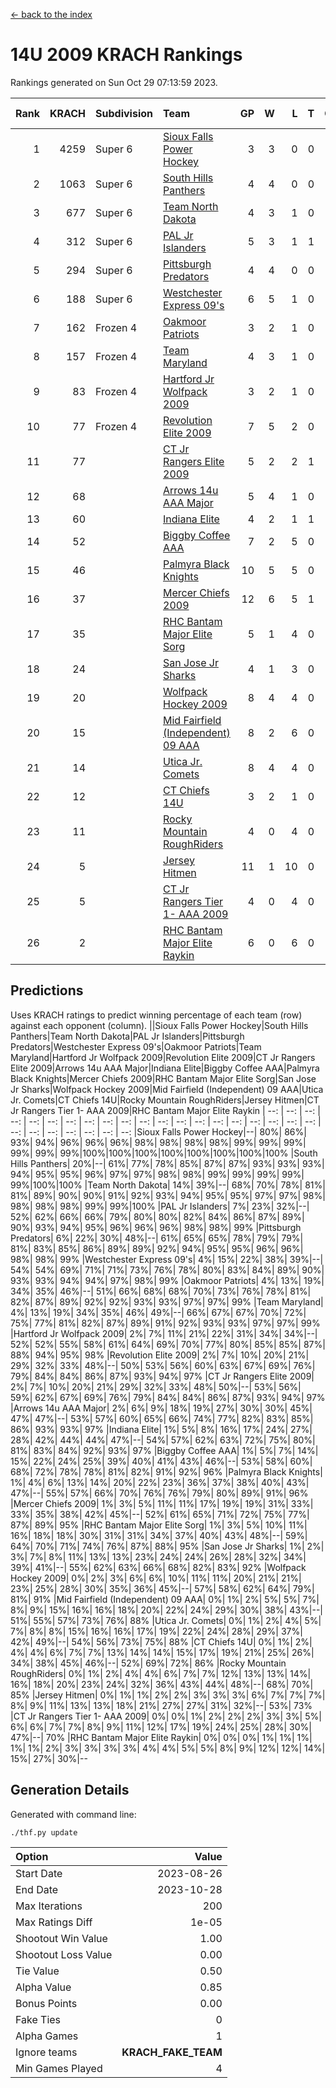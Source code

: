 [<- back to the index](readme.md)
# 14U 2009 KRACH Rankings
Rankings generated on Sun Oct 29 07:13:59 2023.

Rank|KRACH|Subdivision|Team|GP|W|L|T|OTW|OTL|SoS|Exp Wins|Win Diff
---:|---:|:---|:---|---:|---:|---:|---:|---:|---:|---:|---:|---:
1|4259|Super 6|[Sioux Falls Power Hockey](https://gamesheetstats.com/seasons/3664/teams/140999/schedule)|3|3|0|0|0|0|187|3.8|-0.0
2|1063|Super 6|[South Hills Panthers](https://gamesheetstats.com/seasons/3664/teams/160166/schedule)|4|4|0|0|0|0|33|4.8|-0.0
3|677|Super 6|[Team North Dakota](https://gamesheetstats.com/seasons/3664/teams/141001/schedule)|4|3|1|0|0|0|898|3.8|-0.0
4|312|Super 6|[PAL Jr Islanders](https://gamesheetstats.com/seasons/3664/teams/140990/schedule)|5|3|1|1|0|0|360|4.4|0.0
5|294|Super 6|[Pittsburgh Predators](https://gamesheetstats.com/seasons/3664/teams/140995/schedule)|4|4|0|0|0|0|9|4.9|0.0
6|188|Super 6|[Westchester Express 09's](https://gamesheetstats.com/seasons/3664/teams/140992/schedule)|6|5|1|0|0|1|41|5.9|0.0
7|162|Frozen 4|[Oakmoor Patriots](https://gamesheetstats.com/seasons/3664/teams/141002/schedule)|3|2|1|0|1|0|187|2.8|-0.0
8|157|Frozen 4|[Team Maryland](https://gamesheetstats.com/seasons/3664/teams/140998/schedule)|4|3|1|0|0|0|51|3.9|0.0
9|83|Frozen 4|[Hartford Jr Wolfpack 2009](https://gamesheetstats.com/seasons/3664/teams/140979/schedule)|3|2|1|0|0|0|59|2.9|0.0
10|77|Frozen 4|[Revolution Elite 2009](https://gamesheetstats.com/seasons/3664/teams/140996/schedule)|7|5|2|0|0|0|49|5.9|0.0
11|77||[CT Jr Rangers Elite 2009](https://gamesheetstats.com/seasons/3664/teams/140980/schedule)|5|2|2|1|1|0|106|3.4|0.0
12|68||[Arrows 14u AAA Major](https://gamesheetstats.com/seasons/3664/teams/140993/schedule)|5|4|1|0|0|0|37|4.9|0.0
13|60||[Indiana Elite](https://gamesheetstats.com/seasons/3664/teams/144344/schedule)|4|2|1|1|0|0|33|3.4|0.0
14|52||[Biggby Coffee AAA](https://gamesheetstats.com/seasons/3664/teams/144343/schedule)|7|2|5|0|0|1|789|2.8|-0.0
15|46||[Palmyra Black Knights](https://gamesheetstats.com/seasons/3664/teams/140997/schedule)|10|5|5|0|0|0|146|5.9|0.0
16|37||[Mercer Chiefs 2009](https://gamesheetstats.com/seasons/3664/teams/140987/schedule)|12|6|5|1|1|0|111|7.4|0.0
17|35||[RHC Bantam Major Elite Sorg](https://gamesheetstats.com/seasons/3664/teams/140985/schedule)|5|1|4|0|0|0|162|1.9|0.0
18|24||[San Jose Jr Sharks](https://gamesheetstats.com/seasons/3664/teams/141003/schedule)|4|1|3|0|0|0|243|1.9|0.0
19|20||[Wolfpack Hockey 2009](https://gamesheetstats.com/seasons/3664/teams/140986/schedule)|8|4|4|0|0|1|29|4.9|0.0
20|15||[Mid Fairfield (Independent) 09 AAA](https://gamesheetstats.com/seasons/3664/teams/140981/schedule)|8|2|6|0|0|0|58|2.9|0.0
21|14||[Utica Jr. Comets](https://gamesheetstats.com/seasons/3664/teams/140994/schedule)|8|4|4|0|0|0|72|4.9|0.0
22|12||[CT Chiefs 14U](https://gamesheetstats.com/seasons/3664/teams/140982/schedule)|3|2|1|0|0|0|6|2.9|0.0
23|11||[Rocky Mountain RoughRiders](https://gamesheetstats.com/seasons/3664/teams/144346/schedule)|4|0|4|0|0|0|1042|0.8|-0.0
24|5||[Jersey Hitmen](https://gamesheetstats.com/seasons/3664/teams/140988/schedule)|11|1|10|0|0|0|90|1.9|0.0
25|5||[CT Jr Rangers Tier 1- AAA 2009](https://gamesheetstats.com/seasons/3664/teams/140983/schedule)|4|0|4|0|0|0|45|0.9|0.0
26|2||[RHC Bantam Major Elite Raykin](https://gamesheetstats.com/seasons/3664/teams/140989/schedule)|6|0|6|0|0|0|29|0.9|0.0

## Predictions
Uses KRACH ratings to predict winning percentage of each team (row) against each opponent (column).
||Sioux Falls Power Hockey|South Hills Panthers|Team North Dakota|PAL Jr Islanders|Pittsburgh Predators|Westchester Express 09's|Oakmoor Patriots|Team Maryland|Hartford Jr Wolfpack 2009|Revolution Elite 2009|CT Jr Rangers Elite 2009|Arrows 14u AAA Major|Indiana Elite|Biggby Coffee AAA|Palmyra Black Knights|Mercer Chiefs 2009|RHC Bantam Major Elite Sorg|San Jose Jr Sharks|Wolfpack Hockey 2009|Mid Fairfield (Independent) 09 AAA|Utica Jr. Comets|CT Chiefs 14U|Rocky Mountain RoughRiders|Jersey Hitmen|CT Jr Rangers Tier 1- AAA 2009|RHC Bantam Major Elite Raykin
| --: | --: | --: | --: | --: | --: | --: | --: | --: | --: | --: | --: | --: | --: | --: | --: | --: | --: | --: | --: | --: | --: | --: | --: | --: | --: | --: 
|Sioux Falls Power Hockey|--| 80%| 86%| 93%| 94%| 96%| 96%| 96%| 98%| 98%| 98%| 98%| 99%| 99%| 99%| 99%| 99%| 99%|100%|100%|100%|100%|100%|100%|100%|100%
|South Hills Panthers| 20%|--| 61%| 77%| 78%| 85%| 87%| 87%| 93%| 93%| 93%| 94%| 95%| 95%| 96%| 97%| 97%| 98%| 98%| 99%| 99%| 99%| 99%| 99%|100%|100%
|Team North Dakota| 14%| 39%|--| 68%| 70%| 78%| 81%| 81%| 89%| 90%| 90%| 91%| 92%| 93%| 94%| 95%| 95%| 97%| 97%| 98%| 98%| 98%| 98%| 99%| 99%|100%
|PAL Jr Islanders|  7%| 23%| 32%|--| 52%| 62%| 66%| 66%| 79%| 80%| 80%| 82%| 84%| 86%| 87%| 89%| 90%| 93%| 94%| 95%| 96%| 96%| 96%| 98%| 98%| 99%
|Pittsburgh Predators|  6%| 22%| 30%| 48%|--| 61%| 65%| 65%| 78%| 79%| 79%| 81%| 83%| 85%| 86%| 89%| 89%| 92%| 94%| 95%| 95%| 96%| 96%| 98%| 98%| 99%
|Westchester Express 09's|  4%| 15%| 22%| 38%| 39%|--| 54%| 54%| 69%| 71%| 71%| 73%| 76%| 78%| 80%| 83%| 84%| 89%| 90%| 93%| 93%| 94%| 94%| 97%| 98%| 99%
|Oakmoor Patriots|  4%| 13%| 19%| 34%| 35%| 46%|--| 51%| 66%| 68%| 68%| 70%| 73%| 76%| 78%| 81%| 82%| 87%| 89%| 92%| 92%| 93%| 93%| 97%| 97%| 99%
|Team Maryland|  4%| 13%| 19%| 34%| 35%| 46%| 49%|--| 66%| 67%| 67%| 70%| 72%| 75%| 77%| 81%| 82%| 87%| 89%| 91%| 92%| 93%| 93%| 97%| 97%| 99%
|Hartford Jr Wolfpack 2009|  2%|  7%| 11%| 21%| 22%| 31%| 34%| 34%|--| 52%| 52%| 55%| 58%| 61%| 64%| 69%| 70%| 77%| 80%| 85%| 85%| 87%| 88%| 94%| 95%| 98%
|Revolution Elite 2009|  2%|  7%| 10%| 20%| 21%| 29%| 32%| 33%| 48%|--| 50%| 53%| 56%| 60%| 63%| 67%| 69%| 76%| 79%| 84%| 84%| 86%| 87%| 93%| 94%| 97%
|CT Jr Rangers Elite 2009|  2%|  7%| 10%| 20%| 21%| 29%| 32%| 33%| 48%| 50%|--| 53%| 56%| 59%| 62%| 67%| 69%| 76%| 79%| 84%| 84%| 86%| 87%| 93%| 94%| 97%
|Arrows 14u AAA Major|  2%|  6%|  9%| 18%| 19%| 27%| 30%| 30%| 45%| 47%| 47%|--| 53%| 57%| 60%| 65%| 66%| 74%| 77%| 82%| 83%| 85%| 86%| 93%| 93%| 97%
|Indiana Elite|  1%|  5%|  8%| 16%| 17%| 24%| 27%| 28%| 42%| 44%| 44%| 47%|--| 54%| 57%| 62%| 63%| 72%| 75%| 80%| 81%| 83%| 84%| 92%| 93%| 97%
|Biggby Coffee AAA|  1%|  5%|  7%| 14%| 15%| 22%| 24%| 25%| 39%| 40%| 41%| 43%| 46%|--| 53%| 58%| 60%| 68%| 72%| 78%| 78%| 81%| 82%| 91%| 92%| 96%
|Palmyra Black Knights|  1%|  4%|  6%| 13%| 14%| 20%| 22%| 23%| 36%| 37%| 38%| 40%| 43%| 47%|--| 55%| 57%| 66%| 70%| 76%| 76%| 79%| 80%| 89%| 91%| 96%
|Mercer Chiefs 2009|  1%|  3%|  5%| 11%| 11%| 17%| 19%| 19%| 31%| 33%| 33%| 35%| 38%| 42%| 45%|--| 52%| 61%| 65%| 71%| 72%| 75%| 77%| 87%| 89%| 95%
|RHC Bantam Major Elite Sorg|  1%|  3%|  5%| 10%| 11%| 16%| 18%| 18%| 30%| 31%| 31%| 34%| 37%| 40%| 43%| 48%|--| 59%| 64%| 70%| 71%| 74%| 76%| 87%| 88%| 95%
|San Jose Jr Sharks|  1%|  2%|  3%|  7%|  8%| 11%| 13%| 13%| 23%| 24%| 24%| 26%| 28%| 32%| 34%| 39%| 41%|--| 55%| 62%| 63%| 66%| 68%| 82%| 83%| 92%
|Wolfpack Hockey 2009|  0%|  2%|  3%|  6%|  6%| 10%| 11%| 11%| 20%| 21%| 21%| 23%| 25%| 28%| 30%| 35%| 36%| 45%|--| 57%| 58%| 62%| 64%| 79%| 81%| 91%
|Mid Fairfield (Independent) 09 AAA|  0%|  1%|  2%|  5%|  5%|  7%|  8%|  9%| 15%| 16%| 16%| 18%| 20%| 22%| 24%| 29%| 30%| 38%| 43%|--| 51%| 55%| 57%| 73%| 76%| 88%
|Utica Jr. Comets|  0%|  1%|  2%|  4%|  5%|  7%|  8%|  8%| 15%| 16%| 16%| 17%| 19%| 22%| 24%| 28%| 29%| 37%| 42%| 49%|--| 54%| 56%| 73%| 75%| 88%
|CT Chiefs 14U|  0%|  1%|  2%|  4%|  4%|  6%|  7%|  7%| 13%| 14%| 14%| 15%| 17%| 19%| 21%| 25%| 26%| 34%| 38%| 45%| 46%|--| 52%| 69%| 72%| 86%
|Rocky Mountain RoughRiders|  0%|  1%|  2%|  4%|  4%|  6%|  7%|  7%| 12%| 13%| 13%| 14%| 16%| 18%| 20%| 23%| 24%| 32%| 36%| 43%| 44%| 48%|--| 68%| 70%| 85%
|Jersey Hitmen|  0%|  1%|  1%|  2%|  2%|  3%|  3%|  3%|  6%|  7%|  7%|  7%|  8%|  9%| 11%| 13%| 13%| 18%| 21%| 27%| 27%| 31%| 32%|--| 53%| 73%
|CT Jr Rangers Tier 1- AAA 2009|  0%|  0%|  1%|  2%|  2%|  2%|  3%|  3%|  5%|  6%|  6%|  7%|  7%|  8%|  9%| 11%| 12%| 17%| 19%| 24%| 25%| 28%| 30%| 47%|--| 70%
|RHC Bantam Major Elite Raykin|  0%|  0%|  0%|  1%|  1%|  1%|  1%|  1%|  2%|  3%|  3%|  3%|  3%|  4%|  4%|  5%|  5%|  8%|  9%| 12%| 12%| 14%| 15%| 27%| 30%|--

## Generation Details

Generated with command line:
```
./thf.py update
```

| Option | Value |
| :----- | ----: |
| Start Date | 2023-08-26 |
| End Date | 2023-10-28 |
| Max Iterations | 200 |
| Max Ratings Diff | 1e-05 |
| Shootout Win Value | 1.00 |
| Shootout Loss Value | 0.00 |
| Tie Value | 0.50 |
| Alpha Value | 0.85 |
| Bonus Points | 0.00 |
| Fake Ties | 0 |
| Alpha Games | 1 |
| Ignore teams | __KRACH_FAKE_TEAM__ |
| Min Games Played | 4 |

